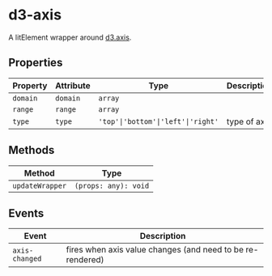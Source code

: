 # d3-axis

A litElement wrapper around [d3.axis](https://github.com/d3/d3-axis).

## Properties

| Property | Attribute | Type                               | Description  |
|----------|-----------|------------------------------------|--------------|
| `domain` | `domain`  | `array`                            |              |
| `range`  | `range`   | `array`                            |              |
| `type`   | `type`    | `'top'\|'bottom'\|'left'\|'right'` | type of axis |

## Methods

| Method          | Type                 |
|-----------------|----------------------|
| `updateWrapper` | `(props: any): void` |

## Events

| Event          | Description                                      |
|----------------|--------------------------------------------------|
| `axis-changed` | fires when axis value changes (and need to be re-rendered) |
